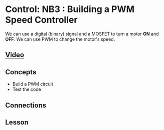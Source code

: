 # Control: NB3 : Building a PWM Speed Controller
We can use a digital (binary) signal and a MOSFET to turn a motor **ON** and **OFF**. We can use PWM to change the motor's speed.

## [Video](https://vimeo.com/1033891821)

## Concepts
- Build a PWM circuit
- Test the code

## Connections

## Lesson